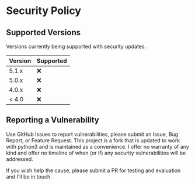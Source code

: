 # Security Policy

## Supported Versions

Versions currently being supported with security updates.

| Version | Supported          |
| ------- | ------------------ |
| 5.1.x   | :x: |
| 5.0.x   | :x:                |
| 4.0.x   | :x: |
| < 4.0   | :x:               |

## Reporting a Vulnerability

Use GitHub Issues to report vulnerabilities, please submit an Issue, Bug Report, or Feature Request. This project is a fork that is updated to work with python3 and
is maintained as a convenience. I offer no warranty of any kind and offer no timeline of when (or if) any security vulnerabilities will be addressed. 

If you wish help the cause, please submit a PR for testing and 
evaluation and I'll be in touch.
